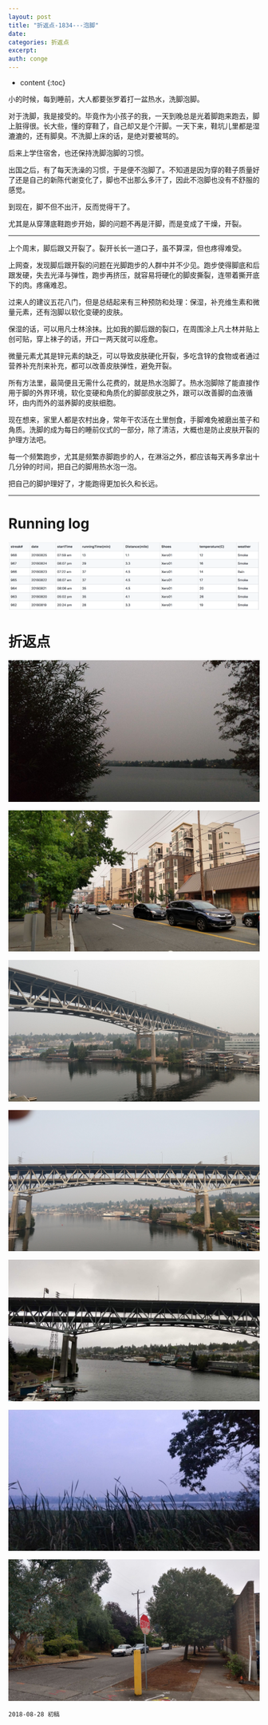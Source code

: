 ```yaml
---
layout: post
title: "折返点-1834---泡脚"
date:
categories: 折返点
excerpt:
auth: conge
---
```

* content
{:toc}

小的时候，每到睡前，大人都要张罗着打一盆热水，洗脚泡脚。

对于洗脚，我是接受的。毕竟作为小孩子的我，一天到晚总是光着脚跑来跑去，脚上脏得很。长大些，懂的穿鞋了，自己却又是个汗脚。一天下来，鞋坑儿里都是湿漉漉的，还有脚臭。不洗脚上床的话，是绝对要被骂的。

后来上学住宿舍，也还保持洗脚泡脚的习惯。

出国之后，有了每天洗澡的习惯，于是便不泡脚了。不知道是因为穿的鞋子质量好了还是自己的新陈代谢变化了，脚也不出那么多汗了，因此不泡脚也没有不舒服的感觉。

到现在，脚不但不出汗，反而觉得干了。

尤其是从穿薄底鞋跑步开始，脚的问题不再是汗脚，而是变成了干燥，开裂。

----

上个周末，脚后跟又开裂了。裂开长长一道口子，虽不算深，但也疼得难受。

上网查，发现脚后跟开裂的问题在光脚跑步的人群中并不少见。跑步使得脚底和后跟发硬，失去光泽与弹性，跑步再挤压，就容易将硬化的脚皮撕裂，连带着撕开底下的肉。疼痛难忍。

过来人的建议五花八门，但是总结起来有三种预防和处理：保湿，补充维生素和微量元素，还有泡脚以软化变硬的皮肤。

保湿的话，可以用凡士林涂抹。比如我的脚后跟的裂口，在周围涂上凡士林并贴上创可贴，穿上袜子的话，开口一两天就可以痊愈。

微量元素尤其是锌元素的缺乏，可以导致皮肤硬化开裂，多吃含锌的食物或者通过营养补充剂来补充，都可以改善皮肤弹性，避免开裂。

所有方法里，最简便且无需什么花费的，就是热水泡脚了。热水泡脚除了能直接作用于脚的外界环境，软化变硬和角质化的脚部皮肤之外，跟可以改善脚的血液循环，由内而外的滋养脚的皮肤细胞。

现在想来，家里人都是农村出身，常年干农活在土里刨食，手脚难免被磨出茧子和角质。洗脚的成为每日的睡前仪式的一部分，除了清洁，大概也是防止皮肤开裂的护理方法吧。

每一个频繁跑步，尤其是频繁赤脚跑步的人，在淋浴之外，都应该每天再多拿出十几分钟的时间，把自己的脚用热水泡一泡。

把自己的脚护理好了，才能跑得更加长久和长远。

-----------------


# Running log
![Running log week 34, 2018](/assets/images/折返点/118382-3f07107ca53cd5a4.png)

# 折返点
![20180819.jpg](/assets/images/折返点/118382-3858ef8c5e195c3e.jpg)

![20180820.jpg](/assets/images/折返点/118382-f02107ec08e4cd30.jpg)

![20180821.jpg](/assets/images/折返点/118382-3e8a27a46f07ed2c.jpg)

![20180822.jpg](/assets/images/折返点/118382-c959ad15a5457c85.jpg)

![20180823.jpg](/assets/images/折返点/118382-df721463fb6d204e.jpg)

![20180824.jpg](/assets/images/折返点/118382-fa6ac3518960b1da.jpg)

![20180825.jpg](/assets/images/折返点/118382-febf9b5c6d37f89d.jpg)

```
2018-08-28 初稿
```
